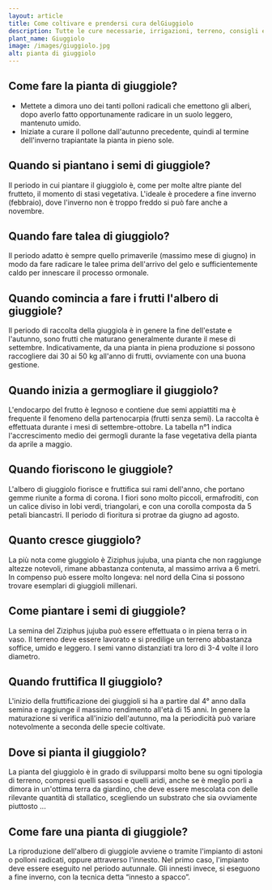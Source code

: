 ```yaml
---
layout: article
title: Come coltivare e prendersi cura delGiuggiolo
description: Tutte le cure necessarie, irrigazioni, terreno, consigli e molto altro sulla coltivazione del Giuggiolo
plant_name: Giuggiolo
image: /images/giuggiolo.jpg
alt: pianta di giuggiolo
---
```


## Come fare la pianta di giuggiole?

- Mettete a dimora uno dei tanti polloni radicali che emettono gli alberi, dopo averlo fatto opportunamente radicare in un suolo leggero, mantenuto umido.
- Iniziate a curare il pollone dall'autunno precedente, quindi al termine dell'inverno trapiantate la pianta in pieno sole.

## Quando si piantano i semi di giuggiole?

Il periodo in cui piantare il giuggiolo è, come per molte altre piante del frutteto, il momento di stasi vegetativa. L'ideale è procedere a fine inverno (febbraio), dove l'inverno non è troppo freddo si può fare anche a novembre.

## Quando fare talea di giuggiolo?

Il periodo adatto è sempre quello primaverile (massimo mese di giugno) in modo da fare radicare le talee prima dell'arrivo del gelo e sufficientemente caldo per innescare il processo ormonale.

## Quando comincia a fare i frutti l'albero di giuggiole?

Il periodo di raccolta della giuggiola è in genere la fine dell'estate e l'autunno, sono frutti che maturano generalmente durante il mese di settembre. Indicativamente, da una pianta in piena produzione si possono raccogliere dai 30 ai 50 kg all'anno di frutti, ovviamente con una buona gestione.

## Quando inizia a germogliare il giuggiolo?

L'endocarpo del frutto è legnoso e contiene due semi appiattiti ma è frequente il fenomeno della partenocarpia (frutti senza semi). La raccolta è effettuata durante i mesi di settembre-ottobre. La tabella n°1 indica l'accrescimento medio dei germogli durante la fase vegetativa della pianta da aprile a maggio.

## Quando fioriscono le giuggiole?

L'albero di giuggiolo fiorisce e fruttifica sui rami dell'anno, che portano gemme riunite a forma di corona. I fiori sono molto piccoli, ermafroditi, con un calice diviso in lobi verdi, triangolari, e con una corolla composta da 5 petali biancastri. Il periodo di fioritura si protrae da giugno ad agosto.

## Quanto cresce giuggiolo?

La più nota come giuggiolo è Ziziphus jujuba, una pianta che non raggiunge altezze notevoli, rimane abbastanza contenuta, al massimo arriva a 6 metri. In compenso può essere molto longeva: nel nord della Cina si possono trovare esemplari di giuggioli millenari.

## Come piantare i semi di giuggiole?

La semina del Ziziphus jujuba può essere effettuata o in piena terra o in vaso. Il terreno deve essere lavorato e si predilige un terreno abbastanza soffice, umido e leggero. I semi vanno distanziati tra loro di 3-4 volte il loro diametro.

## Quando fruttifica Il giuggiolo?

L'inizio della fruttificazione dei giuggioli si ha a partire dal 4° anno dalla semina e raggiunge il massimo rendimento all'età di 15 anni. In genere la maturazione si verifica all'inizio dell'autunno, ma la periodicità può variare notevolmente a seconda delle specie coltivate.

## Dove si pianta il giuggiolo?

La pianta del giuggiolo è in grado di svilupparsi molto bene su ogni tipologia di terreno, compresi quelli sassosi e quelli aridi, anche se è meglio porli a dimora in un'ottima terra da giardino, che deve essere mescolata con delle rilevante quantità di stallatico, scegliendo un substrato che sia ovviamente piuttosto ...

## Come fare una pianta di giuggiole?

La riproduzione dell'albero di giuggiole avviene o tramite l'impianto di astoni o polloni radicati, oppure attraverso l'innesto. Nel primo caso, l'impianto deve essere eseguito nel periodo autunnale. Gli innesti invece, si eseguono a fine inverno, con la tecnica detta “innesto a spacco”.


